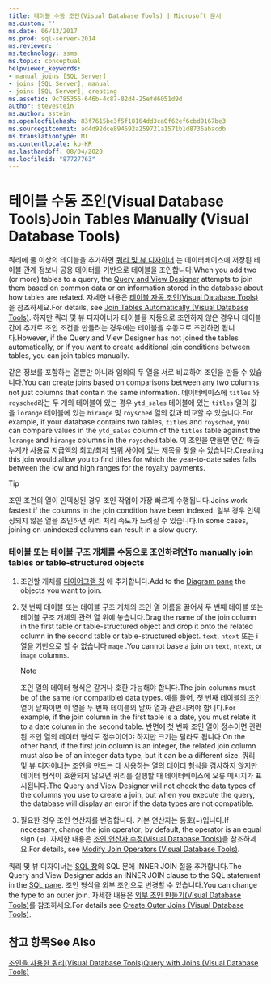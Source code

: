 ```yaml
---
title: 테이블 수동 조인(Visual Database Tools) | Microsoft 문서
ms.custom: ''
ms.date: 06/13/2017
ms.prod: sql-server-2014
ms.reviewer: ''
ms.technology: ssms
ms.topic: conceptual
helpviewer_keywords:
- manual joins [SQL Server]
- joins [SQL Server], manual
- joins [SQL Server], creating
ms.assetid: 9c785356-646b-4c87-82d4-25efd6051d9d
author: stevestein
ms.author: sstein
ms.openlocfilehash: 83f7615be3f5f18164dd3ca0f62ef6cbd9167be3
ms.sourcegitcommit: ad4d92dce894592a259721a1571b1d8736abacdb
ms.translationtype: MT
ms.contentlocale: ko-KR
ms.lasthandoff: 08/04/2020
ms.locfileid: "87727763"
---
```

# <a name="join-tables-manually-visual-database-tools"></a><span data-ttu-id="00b84-102">테이블 수동 조인(Visual Database Tools)</span><span class="sxs-lookup"><span data-stu-id="00b84-102">Join Tables Manually (Visual Database Tools)</span></span>
  <span data-ttu-id="00b84-103">쿼리에 둘 이상의 테이블을 추가하면 [쿼리 및 뷰 디자이너](visual-database-tools.md) 는 데이터베이스에 저장된 테이블 관계 정보나 공용 데이터를 기반으로 테이블을 조인합니다.</span><span class="sxs-lookup"><span data-stu-id="00b84-103">When you add two (or more) tables to a query, the [Query and View Designer](visual-database-tools.md) attempts to join them based on common data or on information stored in the database about how tables are related.</span></span> <span data-ttu-id="00b84-104">자세한 내용은 [테이블 자동 조인&#40;Visual Database Tools&#41;](join-tables-automatically-visual-database-tools.md)을 참조하세요.</span><span class="sxs-lookup"><span data-stu-id="00b84-104">For details, see [Join Tables Automatically &#40;Visual Database Tools&#41;](join-tables-automatically-visual-database-tools.md).</span></span> <span data-ttu-id="00b84-105">하지만 쿼리 및 뷰 디자이너가 테이블을 자동으로 조인하지 않은 경우나 테이블간에 추가로 조인 조건을 만들려는 경우에는 테이블을 수동으로 조인하면 됩니다.</span><span class="sxs-lookup"><span data-stu-id="00b84-105">However, if the Query and View Designer has not joined the tables automatically, or if you want to create additional join conditions between tables, you can join tables manually.</span></span>  
  
 <span data-ttu-id="00b84-106">같은 정보를 포함하는 열뿐만 아니라 임의의 두 열을 서로 비교하여 조인을 만들 수 있습니다.</span><span class="sxs-lookup"><span data-stu-id="00b84-106">You can create joins based on comparisons between any two columns, not just columns that contain the same information.</span></span> <span data-ttu-id="00b84-107">데이터베이스에 `titles` 와 `roysched`라는 두 개의 테이블이 있는 경우 `ytd_sales` 테이블에 있는 `titles` 열의 값을 `lorange` 테이블에 있는 `hirange` 및 `roysched` 열의 값과 비교할 수 있습니다.</span><span class="sxs-lookup"><span data-stu-id="00b84-107">For example, if your database contains two tables, `titles` and `roysched`, you can compare values in the `ytd_sales` column of the `titles` table against the `lorange` and `hirange` columns in the `roysched` table.</span></span> <span data-ttu-id="00b84-108">이 조인을 만들면 연간 매출 누계가 사용료 지급액의 최고/최저 범위 사이에 있는 제목을 찾을 수 있습니다.</span><span class="sxs-lookup"><span data-stu-id="00b84-108">Creating this join would allow you to find titles for which the year-to-date sales falls between the low and high ranges for the royalty payments.</span></span>  
  
> [!TIP]  
>  <span data-ttu-id="00b84-109">조인 조건의 열이 인덱싱된 경우 조인 작업이 가장 빠르게 수행됩니다.</span><span class="sxs-lookup"><span data-stu-id="00b84-109">Joins work fastest if the columns in the join condition have been indexed.</span></span> <span data-ttu-id="00b84-110">일부 경우 인덱싱되지 않은 열을 조인하면 쿼리 처리 속도가 느려질 수 있습니다.</span><span class="sxs-lookup"><span data-stu-id="00b84-110">In some cases, joining on unindexed columns can result in a slow query.</span></span>  
  
### <a name="to-manually-join-tables-or-table-structured-objects"></a><span data-ttu-id="00b84-111">테이블 또는 테이블 구조 개체를 수동으로 조인하려면</span><span class="sxs-lookup"><span data-stu-id="00b84-111">To manually join tables or table-structured objects</span></span>  
  
1.  <span data-ttu-id="00b84-112">조인할 개체를 [다이어그램 창](diagram-pane-visual-database-tools.md) 에 추가합니다.</span><span class="sxs-lookup"><span data-stu-id="00b84-112">Add to the [Diagram pane](diagram-pane-visual-database-tools.md) the objects you want to join.</span></span>  
  
2.  <span data-ttu-id="00b84-113">첫 번째 테이블 또는 테이블 구조 개체의 조인 열 이름을 끌어서 두 번째 테이블 또는 테이블 구조 개체의 관련 열 위에 놓습니다.</span><span class="sxs-lookup"><span data-stu-id="00b84-113">Drag the name of the join column in the first table or table-structured object and drop it onto the related column in the second table or table-structured object.</span></span> <span data-ttu-id="00b84-114">`text`, `ntext` 또는 i 열을 기반으로 할 수 없습니다 `mage` .</span><span class="sxs-lookup"><span data-stu-id="00b84-114">You cannot base a join on `text`, `ntext`, or i`mage` columns.</span></span>  
  
    > [!NOTE]  
    >  <span data-ttu-id="00b84-115">조인 열의 데이터 형식은 같거나 호환 가능해야 합니다.</span><span class="sxs-lookup"><span data-stu-id="00b84-115">The join columns must be of the same (or compatible) data types.</span></span> <span data-ttu-id="00b84-116">예를 들어, 첫 번째 테이블의 조인 열이 날짜이면 이 열을 두 번째 테이블의 날짜 열과 관련시켜야 합니다.</span><span class="sxs-lookup"><span data-stu-id="00b84-116">For example, if the join column in the first table is a date, you must relate it to a date column in the second table.</span></span> <span data-ttu-id="00b84-117">반면에 첫 번째 조인 열이 정수이면 관련된 조인 열의 데이터 형식도 정수이어야 하지만 크기는 달라도 됩니다.</span><span class="sxs-lookup"><span data-stu-id="00b84-117">On the other hand, if the first join column is an integer, the related join column must also be of an integer data type, but it can be a different size.</span></span> <span data-ttu-id="00b84-118">쿼리 및 뷰 디자이너는 조인을 만드는 데 사용하는 열의 데이터 형식을 검사하지 않지만 데이터 형식이 호환되지 않으면 쿼리를 실행할 때 데이터베이스에 오류 메시지가 표시됩니다.</span><span class="sxs-lookup"><span data-stu-id="00b84-118">The Query and View Designer will not check the data types of the columns you use to create a join, but when you execute the query, the database will display an error if the data types are not compatible.</span></span>  
  
3.  <span data-ttu-id="00b84-119">필요한 경우 조인 연산자를 변경합니다. 기본 연산자는 등호(=)입니다.</span><span class="sxs-lookup"><span data-stu-id="00b84-119">If necessary, change the join operator; by default, the operator is an equal sign (=).</span></span> <span data-ttu-id="00b84-120">자세한 내용은 [조인 연산자 수정&#40;Visual Database Tools&#41;](modify-join-operators-visual-database-tools.md)을 참조하세요.</span><span class="sxs-lookup"><span data-stu-id="00b84-120">For details, see [Modify Join Operators &#40;Visual Database Tools&#41;](modify-join-operators-visual-database-tools.md).</span></span>  
  
 <span data-ttu-id="00b84-121">쿼리 및 뷰 디자이너는 [SQL 창](sql-pane-visual-database-tools.md)의 SQL 문에 INNER JOIN 절을 추가합니다.</span><span class="sxs-lookup"><span data-stu-id="00b84-121">The Query and View Designer adds an INNER JOIN clause to the SQL statement in the [SQL pane](sql-pane-visual-database-tools.md).</span></span> <span data-ttu-id="00b84-122">조인 형식을 외부 조인으로 변경할 수 있습니다.</span><span class="sxs-lookup"><span data-stu-id="00b84-122">You can change the type to an outer join.</span></span> <span data-ttu-id="00b84-123">자세한 내용은 [외부 조인 만들기&#40;Visual Database Tools&#41;](create-outer-joins-visual-database-tools.md)를 참조하세요.</span><span class="sxs-lookup"><span data-stu-id="00b84-123">For details see [Create Outer Joins &#40;Visual Database Tools&#41;](create-outer-joins-visual-database-tools.md).</span></span>  
  
## <a name="see-also"></a><span data-ttu-id="00b84-124">참고 항목</span><span class="sxs-lookup"><span data-stu-id="00b84-124">See Also</span></span>  
 [<span data-ttu-id="00b84-125">조인을 사용한 쿼리&#40;Visual Database Tools&#41;</span><span class="sxs-lookup"><span data-stu-id="00b84-125">Query with Joins &#40;Visual Database Tools&#41;</span></span>](query-with-joins-visual-database-tools.md)  
  
  
